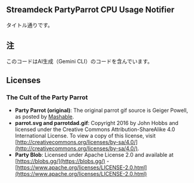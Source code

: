 ## Streamdeck PartyParrot CPU Usage Notifier

タイトル通りです。

## 注

このコードはAI生成（Gemini CLI）のコードを含んでいます。

## Licenses

### The Cult of the Party Parrot

*   **Party Parrot (original)**: The original parrot gif source is Geiger Powell, as posted by [Mashable](https://mashable.com/article/party-parrot-creator/).
*   **parrot.svg and parrotdad.gif**: Copyright 2016 by John Hobbs and licensed under the Creative Commons Attribution-ShareAlike 4.0 International License. To view a copy of this license, visit [http://creativecommons.org/licenses/by-sa/4.0/](http://creativecommons.org/licenses/by-sa/4.0/).
* **Party Blob**: Licensed under Apache License 2.0 and available at [https://blobs.gg/](https://blobs.gg/) - [https://www.apache.org/licenses/LICENSE-2.0.html](https://www.apache.org/licenses/LICENSE-2.0.html)
